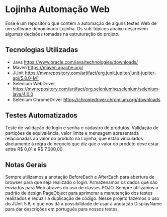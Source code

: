 # Lojinha Automação Web
Esse é um repositório que contém a automação de alguns testes Web de um software denominado Lojinha. Os sub-tópicos abaixo descrevem algumas decisões tomadas na estruturação do projeto.

## Tecnologias Utilizadas

- Java
  https://www.oracle.com/java/technologies/downloads/
- Maven
  https://maven.apache.org/
- JUnit
  https://mvnrepository.com/artifact/org.junit.jupiter/junit-jupiter-api/5.8.0-M1
- Selenium WebDriver
  https://mvnrepository.com/artifact/org.seleniumhq.selenium/selenium-java/4.0.0
- Selenium ChromeDriver
  https://chromedriver.chromium.org/downloads

## Testes Automatizados

Teste de validação de login e senha e cadastro de produtos. Validação de partições de equivalência, valor limite e mensagem apresentada relacionadas ao valor do produto na Lojinha, que estão vinculados diretamente à regra de negócio que diz que o valor do produto deve estar entre R$ 0,01 e R$ 7.000,00.

## Notas Gerais
Sempre utilizamos a anotação BeforeEach e AfterEach para abertura de browser para que seja realizado o login.
Armazenamos os dados que são enviados para Web através do uso de classes POJO.
Sempre utilizamos o padrão de design PageObject para aprimorar a  manutenção dos testes realizados e reduzir a duplicação de código.
Nesse projeto fazemos o uso do JUnit 5.8, o que nos dá a possibilidade de usar a anotação DisplayName para dar descrições em português para nossos testes.

